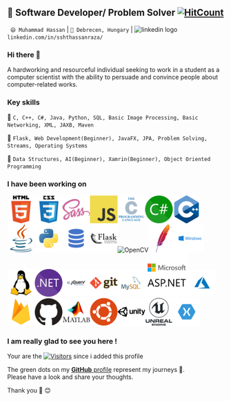 ## 🔭 Software Developer/ Problem Solver   [![HitCount](http://hits.dwyl.com/muhammadhassanraza/https://githubcom/MuhammadHassanRazaa/MuhammadHassanRazaa.svg)](http://hits.dwyl.com/muhammadhassanraza/https://githubcom/MuhammadHassanRazaa/MuhammadHassanRazaa)

` 😄 Muhammad Hassan` |  `🌱 Debrecen, Hungary` | <img src="https://avatars3.githubusercontent.com/u/357098" width="15" height="15" alt="linkedin logo"/> `linkedin.com/in/sshthassanraza/`



### Hi there 👋


A hardworking and resourceful individual seeking to work in a student as a computer scientist with the ability to persuade and convince people about computer-related works.  


### Key skills


💬 `C, C++, C#, Java, Python, SQL, Basic Image Processing, Basic Networking, XML, JAXB, Maven`

📖 `Flask, Web Development(Beginner), JavaFX, JPA, Problem Solving, Streams, Operating Systems`

📖 `Data Structures, AI(Beginner), Xamrin(Beginner), Object Oriented Programming`


### I have been working on

<img src="https://raw.githubusercontent.com/github/explore/80688e429a7d4ef2fca1e82350fe8e3517d3494d/topics/html/html.png" width="64" height="64" class="d-block rounded-1 mr-3 flex-shrink-0" alt="html logo" style="max-width:100%;"><img src="https://raw.githubusercontent.com/github/explore/80688e429a7d4ef2fca1e82350fe8e3517d3494d/topics/css/css.png" width="64" height="64" class="d-block rounded-1 mr-3 flex-shrink-0" alt="css logo" style="max-width:100%;"><img src="https://raw.githubusercontent.com/github/explore/80688e429a7d4ef2fca1e82350fe8e3517d3494d/topics/sass/sass.png" width="64" height="64" class="d-block rounded-1 mr-3 flex-shrink-0" alt="scss logo" style="max-width:100%;"><img src="https://raw.githubusercontent.com/github/explore/80688e429a7d4ef2fca1e82350fe8e3517d3494d/topics/javascript/javascript.png" width="64" height="64" class="d-block rounded-1 mr-3 flex-shrink-0" alt="js logo" style="max-width:100%;"><img src="https://raw.githubusercontent.com/github/explore/80688e429a7d4ef2fca1e82350fe8e3517d3494d/topics/c/c.png" width="64" height="64" class="d-block rounded-1 mr-3 flex-shrink-0" alt="c logo" style="max-width:100%;"><img src="https://raw.githubusercontent.com/github/explore/80688e429a7d4ef2fca1e82350fe8e3517d3494d/topics/csharp/csharp.png" width="64" height="64" class="d-block rounded-1 mr-3 flex-shrink-0" alt="c-sharp logo" style="max-width:100%;"><img src="https://raw.githubusercontent.com/github/explore/80688e429a7d4ef2fca1e82350fe8e3517d3494d/topics/cpp/cpp.png" width="64" height="64" class="d-block rounded-1 mr-3 flex-shrink-0" alt="cplusplus logo" style="max-width:100%;"><img src="https://raw.githubusercontent.com/github/explore/80688e429a7d4ef2fca1e82350fe8e3517d3494d/topics/java/java.png" width="64" height="64" class="d-block rounded-1 mr-3 flex-shrink-0" alt="java logo" style="max-width:100%;"><img src="https://raw.githubusercontent.com/github/explore/80688e429a7d4ef2fca1e82350fe8e3517d3494d/topics/python/python.png" width="64" height="64" class="d-block rounded-1 mr-3 flex-shrink-0" alt="python logo" style="max-width:100%;"><img src="https://raw.githubusercontent.com/github/explore/80688e429a7d4ef2fca1e82350fe8e3517d3494d/topics/sql/sql.png" width="64" height="64" class="d-block rounded-1 mr-3 flex-shrink-0" alt="sql logo" style="max-width:100%;"><img src="https://raw.githubusercontent.com/github/explore/80688e429a7d4ef2fca1e82350fe8e3517d3494d/topics/flask/flask.png" width="64" height="64" class="d-block rounded-1 mr-3 flex-shrink-0" alt="flask logo" style="max-width:100%;"><img width="64" height="64" src="https://opencv.org/wp-content/uploads/2020/07/cropped-OpenCV_logo-1.png" class="custom-logo" alt="OpenCV" style="max-width:100%;" srcset="https://opencv.org/wp-content/uploads/2020/07/cropped-OpenCV_logo-1.png 260w, https://opencv.org/wp-content/uploads/2020/07/cropped-OpenCV_logo-1-225x300.png 225w" style="max-width:100%;"><img src="https://raw.githubusercontent.com/github/explore/80688e429a7d4ef2fca1e82350fe8e3517d3494d/topics/maven/maven.png" width="64" height="64" class="d-block rounded-1 mr-3 flex-shrink-0" alt="maven logo" style="max-width:100%;"><img src="https://raw.githubusercontent.com/github/explore/80688e429a7d4ef2fca1e82350fe8e3517d3494d/topics/windows/windows.png" width="64" height="64" class="d-block rounded-1 mr-3 flex-shrink-0" alt="windows logo" style="max-width:100%;"><img src="https://raw.githubusercontent.com/github/explore/80688e429a7d4ef2fca1e82350fe8e3517d3494d/topics/linux/linux.png" width="64" height="64" class="d-block rounded-1 mr-3 flex-shrink-0" alt="linux logo" style="max-width:100%;"><img src="https://raw.githubusercontent.com/github/explore/93d8a67084f94b2a444e510199a6e7622e5b09a3/topics/dotnet/dotnet.png" width="64" height="64" alt="dotnet" style="max-width:100%;" ><img src="https://raw.githubusercontent.com/github/explore/80688e429a7d4ef2fca1e82350fe8e3517d3494d/topics/jquery/jquery.png" width="64" height="64" alt="jquery" style="max-width:100%;" style="max-width:100%;"><img src="https://raw.githubusercontent.com/github/explore/80688e429a7d4ef2fca1e82350fe8e3517d3494d/topics/git/git.png" width="64" height="64" alt="git" style="max-width:100%;" ><img src="https://raw.githubusercontent.com/github/explore/80688e429a7d4ef2fca1e82350fe8e3517d3494d/topics/mysql/mysql.png" width="64" height="64" alt="mysql" style="max-width:100%;" style="max-width:100%;"><img src="https://raw.githubusercontent.com/github/explore/80688e429a7d4ef2fca1e82350fe8e3517d3494d/topics/aspnet/aspnet.png" width="100" height="100" alt="aspnet logo" style="max-width:100%;"><img src="https://raw.githubusercontent.com/github/explore/80688e429a7d4ef2fca1e82350fe8e3517d3494d/topics/azure/azure.png" class="rounded-1 mr-3" width="64" height="64" alt="azure" style="max-width:100%;"><img src="https://raw.githubusercontent.com/github/explore/80688e429a7d4ef2fca1e82350fe8e3517d3494d/topics/firebase/firebase.png" class="rounded-1 mr-3" width="64" height="64" alt="firebase" style="max-width:100%;"><img src="https://raw.githubusercontent.com/github/explore/89bdd9644f44d1b12180fd512b95574fe4c54617/topics/github-api/github-api.png" class="rounded-1 mr-3" width="64" height="64" alt="github-api" style="max-width:100%;"><img src="https://raw.githubusercontent.com/github/explore/80688e429a7d4ef2fca1e82350fe8e3517d3494d/topics/matlab/matlab.png" class="rounded-1 mr-3" width="64" height="64" alt="matlab" style="max-width:100%;"><img src="https://raw.githubusercontent.com/github/explore/80688e429a7d4ef2fca1e82350fe8e3517d3494d/topics/ubuntu/ubuntu.png" class="rounded-1 mr-3" width="64" height="64" alt="ubuntu" style="max-width:100%;"><img src="https://raw.githubusercontent.com/github/explore/80688e429a7d4ef2fca1e82350fe8e3517d3494d/topics/unity/unity.png" class="rounded-1 mr-3" width="64" height="64" alt="unity" style="max-width:100%;"><img src="https://raw.githubusercontent.com/github/explore/80688e429a7d4ef2fca1e82350fe8e3517d3494d/topics/unreal-engine/unreal-engine.png" class="rounded-1 mr-3" width="64" height="64" alt="unreal-engine" style="max-width:100%;"><img src="https://raw.githubusercontent.com/github/explore/80688e429a7d4ef2fca1e82350fe8e3517d3494d/topics/xamarin/xamarin.png" class="rounded-1 mr-3" width="64" height="64" alt="xamarin" style="max-width:100%;">
  

        
### I am really glad to see you here !
Your are the [![Visitors](https://visitor-badge.laobi.icu/badge?page_id=MuhammadHassanRazaa.visitor-badge)](https://github.com/MuhammadHassanRazaa) since i added this profile <br>

The green dots on my [**GitHub** profile](https://github.com/MuhammadHassanRazaa=repositories) represent my journeys :rocket:.<br> Please have a look and share your thoughts. 

Thank you 🙏 😊


<!--
**MuhammadHassanRazaa/MuhammadHassanRazaa** is a ✨ _special_ ✨ repository because its `README.md` (this file) appears on your GitHub profile.

Here are some ideas to get you started:

- 🔭 I’m currently working on ...
- 🌱 I’m currently learning ...
- 👯 I’m looking to collaborate on ...
- 🤔 I’m looking for help with ...
- 💬 Ask me about ...
- 📫 How to reach me: ...
- 😄 Pronouns: ...
- ⚡ Fun fact: ...
-->
